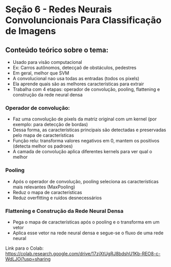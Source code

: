 # Seção 6 - Redes Neurais Convoluncionais Para Classificação de Imagens

## Conteúdo teórico sobre o tema:
- Usado para visão computacional
- Ex: Carros autônomos, detecçaõ de obstáculos, pedestres
- Em geral, melhor que SVM
- A convolucional nao usa todas as entradas (todos os pixels)
- Ela aprende quais são as melhores características para extrair
- Trabalha com 4 etapas: operador de convolução, pooling, flattening e construção da rede neural densa

### Operador de convolução:
- Faz uma convolução de pixels da matriz original com um kernel (por exemplo: para detecção de bordas)
- Dessa forma, as características principais são detectadas e preservadas pelo mapa de características
- Função relu: transforma valores negativos em 0, mantem os positivos (detecta melhor os padroes)
- A camada de convolução aplica diferentes kernels para ver qual o melhor


### Pooling
- Após o operador de convolução, pooling seleciona as características mais relevantes (MaxPooling)
- Reduz o mapa de características
- Reduz overfitting e ruídos desnecessários

### Flattening e Construção da Rede Neural Densa
- Pega o mapa de características após o pooling e o transforma em um vetor
- Aplica esse vetor na rede neural densa e segue-se o fluxo de uma rede neural

Link para o Colab: https://colab.research.google.com/drive/17zjXtUgRJ8bdshU1Kb-REO8-c-WdLJOj?usp=sharing